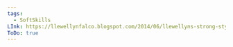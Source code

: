 ```yaml
---
tags:
  - SoftSkills
LInk: https://llewellynfalco.blogspot.com/2014/06/llewellyns-strong-style-pairing.html
ToDo: true
---
```

